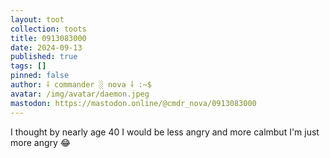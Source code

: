 ```yaml
---
layout: toot
collection: toots
title: 0913083000
date: 2024-09-13
published: true
tags: []
pinned: false
author: ⸸ commander ░ nova ⸸ :~$
avatar: /img/avatar/daemon.jpeg
mastodon: https://mastodon.online/@cmdr_nova/0913083000
---
```


I thought by nearly age 40 I would be less angry and more calmbut I'm just more angry 😂

